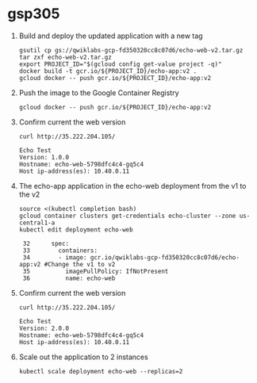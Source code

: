 # gsp305

1. Build and deploy the updated application with a new tag
   ```
   gsutil cp gs://qwiklabs-gcp-fd350320cc8c07d6/echo-web-v2.tar.gz 
   tar zxf echo-web-v2.tar.gz
   export PROJECT_ID="$(gcloud config get-value project -q)"
   docker build -t gcr.io/${PROJECT_ID}/echo-app:v2 .
   gcloud docker -- push gcr.io/${PROJECT_ID}/echo-app:v2
   ```
2. Push the image to the Google Container Registry
   ```
   gcloud docker -- push gcr.io/${PROJECT_ID}/echo-app:v2
   ```
3. Confirm current the web version
   ```
   curl http://35.222.204.105/
   ```
   ```
   Echo Test
   Version: 1.0.0
   Hostname: echo-web-5798dfc4c4-gq5c4
   Host ip-address(es): 10.40.0.11
   ```
4. The echo-app application in the echo-web deployment from the v1 to the v2
   ```
   source <(kubectl completion bash)
   gcloud container clusters get-credentials echo-cluster --zone us-central1-a
   kubectl edit deployment echo-web
   ```
   ```
    32      spec:
    33        containers:
    34        - image: gcr.io/qwiklabs-gcp-fd350320cc8c07d6/echo-app:v2 #Change the v1 to v2
    35          imagePullPolicy: IfNotPresent
    36          name: echo-web
   ```
5. Confirm current the web version
   ```
   curl http://35.222.204.105/
   ```
   ```
   Echo Test
   Version: 2.0.0
   Hostname: echo-web-5798dfc4c4-gq5c4
   Host ip-address(es): 10.40.0.11
   ```
6. Scale out the application to 2 instances
   ```
   kubectl scale deployment echo-web --replicas=2
   ```
